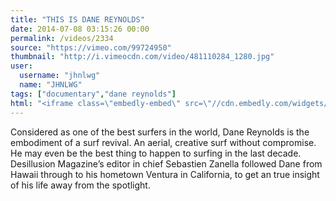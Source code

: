 ```yaml
---
title: "THIS IS DANE REYNOLDS"
date: 2014-07-08 03:15:26 00:00
permalink: /videos/2334
source: "https://vimeo.com/99724950"
thumbnail: "http://i.vimeocdn.com/video/481110284_1280.jpg"
user:
  username: "jhnlwg"
  name: "JHNLWG"
tags: ["documentary","dane reynolds"]
html: "<iframe class=\"embedly-embed\" src=\"//cdn.embedly.com/widgets/media.html?src=http%3A%2F%2Fplayer.vimeo.com%2Fvideo%2F99724950&wmode=transparent&src_secure=1&url=http%3A%2F%2Fvimeo.com%2F99724950&image=http%3A%2F%2Fi.vimeocdn.com%2Fvideo%2F481110284_1280.jpg&key=daaebf4d9cdd46779200162d0ca86e20&type=text%2Fhtml&schema=vimeo\" width=\"1280\" height=\"576\" scrolling=\"no\" frameborder=\"0\" allowfullscreen></iframe>"
---
```


Considered as one of the best surfers in the world, Dane Reynolds is the embodiment of a surf revival. An aerial, creative surf without compromise. He may even be the best thing to happen to surfing in the last decade. Desillusion Magazine’s editor in chief Sebastien Zanella followed Dane from Hawaii through to his hometown Ventura in California, to get an true insight of his life away from the spotlight.